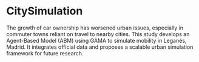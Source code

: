 # CitySimulation
The growth of car ownership has worsened urban issues, especially in commuter towns reliant on travel to nearby cities. This study develops an Agent-Based Model (ABM) using GAMA to simulate mobility in Leganés, Madrid. It integrates official data and proposes a scalable urban simulation framework for future research.
